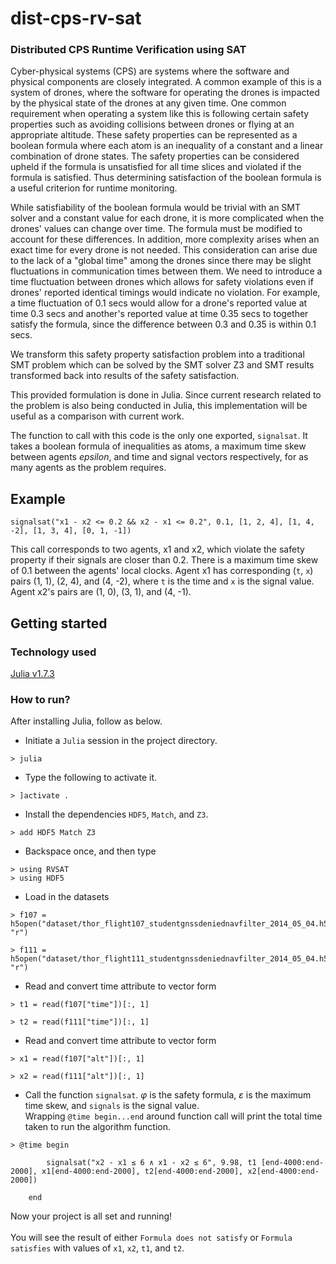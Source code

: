 # dist-cps-rv-sat
### Distributed CPS Runtime Verification using SAT

Cyber-physical systems (CPS) are systems where the software and physical components are closely integrated. A common example of this is a system of drones, where the software for operating the drones is impacted by the physical state of the drones at any given time. One common requirement when operating a system like this is following certain safety properties such as avoiding collisions between drones or flying at an appropriate altitude. These safety properties can be represented as a boolean formula where each atom is an inequality of a constant and a linear combination of drone states. The safety properties can be considered upheld if the formula is unsatisfied for all time slices and violated if the formula is satisfied. Thus determining satisfaction of the boolean formula is a useful criterion for runtime monitoring.

While satisfiability of the boolean formula would be trivial with an SMT solver and a constant value for each drone, it is more complicated when the drones' values can change over time. The formula must be modified to account for these differences. In addition, more complexity arises when an exact time for every drone is not needed. This consideration can arise due to the lack of a "global time" among the drones since there may be slight fluctuations in communication times between them. We need to introduce a time fluctuation between drones which allows for safety violations even if drones' reported identical timings would indicate no violation. For example, a time fluctuation of 0.1 secs would allow for a drone's reported value at time 0.3 secs and another's reported value at time 0.35 secs to together satisfy the formula, since the difference between 0.3 and 0.35 is within 0.1 secs.

We transform this safety property satisfaction problem into a traditional SMT problem which can be solved by the SMT solver Z3 and SMT results transformed back into results of the safety satisfaction.

This provided formulation is done in Julia. Since current research related to the problem is also being conducted in Julia, this implementation will be useful as a comparison with current work.

The function to call with this code is the only one exported, ```signalsat```. It takes a boolean formula of inequalities as atoms, a maximum time skew between agents _epsilon_, and time and signal vectors respectively, for as many agents as the problem requires.

## Example
```signalsat("x1 - x2 <= 0.2 && x2 - x1 <= 0.2", 0.1, [1, 2, 4], [1, 4, -2], [1, 3, 4], [0, 1, -1])```

This call corresponds to two agents, x1 and x2, which violate the safety property if their signals are closer than 0.2. There is a maximum time skew of 0.1 between the agents' local clocks. Agent x1 has corresponding (`t`, `x`) pairs (1, 1), (2, 4), and (4, -2), where `t` is the time and `x` is the signal value. Agent x2's pairs are (1, 0), (3, 1), and (4, -1).

## Getting started

### Technology used
[Julia v1.7.3](https://julialang.org/downloads/)

### How to run?
After installing Julia, follow as below.

- Initiate a `Julia` session in the project directory.
```
> julia
```
- Type the following to activate it.
```
> ]activate .
```

- Install the dependencies `HDF5`, `Match`, and `Z3`.
```
> add HDF5 Match Z3
```
- Backspace once, and then type
```
> using RVSAT
> using HDF5
```
- Load in the datasets
```
> f107 = h5open("dataset/thor_flight107_studentgnssdeniednavfilter_2014_05_04.h5", "r")

> f111 = h5open("dataset/thor_flight111_studentgnssdeniednavfilter_2014_05_04.h5", "r")
```
- Read and convert time attribute to vector form

```
> t1 = read(f107["time"])[:, 1]

> t2 = read(f111["time"])[:, 1]
```

- Read and convert time attribute to vector form

```
> x1 = read(f107["alt"])[:, 1]

> x2 = read(f111["alt"])[:, 1]
```
- Call the function `signalsat`. $\varphi$ is the safety formula, $\varepsilon$ is the maximum time skew, and `signals` is the signal value. <br />
Wrapping `@time begin...end` around function call will print the total time taken to run the algorithm function.
```
> @time begin

        signalsat("x2 - x1 ≤ 6 ∧ x1 - x2 ≤ 6", 9.98, t1 [end-4000:end-2000], x1[end-4000:end-2000], t2[end-4000:end-2000], x2[end-4000:end-2000])

    end
```
Now your project is all set and running! <br />
<br />
You will see the result of either `Formula does not satisfy` or `Formula satisfies` with values of `x1`, `x2`, `t1`, and `t2`.






